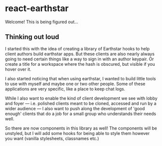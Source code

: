 # react-earthstar

Welcome! This is being figured out...

## Thinking out loud

I started this with the idea of creating a library of Earthstar hooks to help client authors build earthstar apps. But these clients are also nearly always going to need certain things like a way to sign in with an author keypair. Or create a title for a workspace where the hash is obscured, but visible if you hover over it.

I also started noticing that when using earthstar, I wanted to build little tools to use with myself and maybe one or two other people. Some of these applications are very specific, like a place to keep chat logs.

While I also want to enable the kind of client development we see with lobby and foyer — i.e. polished clients meant to be cloned, accessed and run by a wider audience — I also want to push along the development of 'good enough' clients that do a job for a small group who understands their needs well.

So there are now components in this library as well! The components will be unstyled, but I will add some hooks for being able to style them however you want (vanilla stylesheets, classnames etc.)
